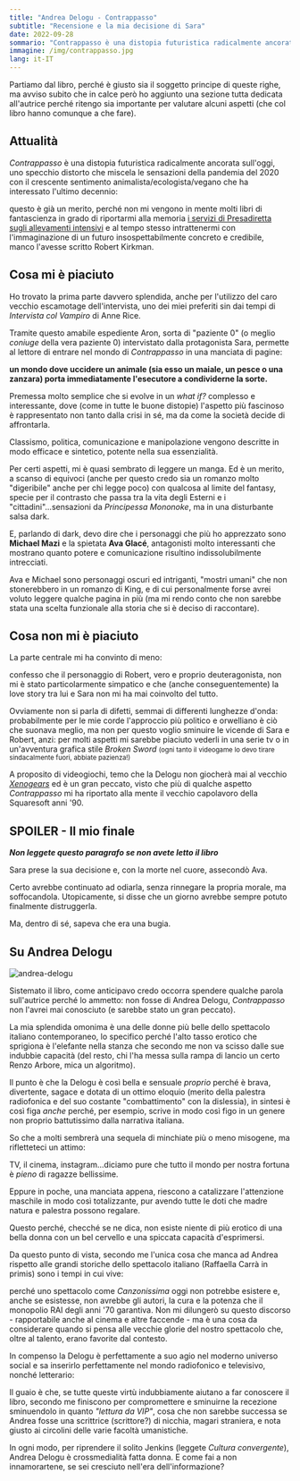 ```yaml
---
title: "Andrea Delogu - Contrappasso"
subtitle: "Recensione e la mia decisione di Sara"
date: 2022-09-28
sommario: "Contrappasso è una distopia futuristica radicalmente ancorata sull'oggi, uno specchio distorto che miscela le sensazioni della pandemia del 2020 con il crescente sentimento animalista/ecologista/vegano che ha interessato l'ultimo decennio..."
immagine: /img/contrappasso.jpg
lang: it-IT
---
```


Partiamo dal libro, perché è giusto sia il soggetto principe di queste righe, ma avviso subito che in calce però ho aggiunto una sezione tutta dedicata all'autrice perché ritengo sia importante per valutare alcuni aspetti (che col libro hanno comunque a che fare).

## Attualità 

_Contrappasso_ è una distopia futuristica radicalmente ancorata sull'oggi, uno specchio distorto che miscela le sensazioni della pandemia del 2020 con il crescente sentimento animalista/ecologista/vegano che ha interessato l'ultimo decennio: 

questo è già un merito, perché non mi vengono in mente molti libri di fantascienza in grado di riportarmi alla memoria [i servizi di Presadiretta sugli allevamenti intensivi](https://www.raiplay.it/video/2021/03/Allevamenti-intensivi-per-le-future-pandemie---PresaDiretta-29032021-93078a4f-eb6b-4c8f-af09-cc450825d68a.html) e al tempo stesso intrattenermi con l'immaginazione di un futuro insospettabilmente concreto e credibile, manco l'avesse scritto Robert Kirkman.

## Cosa mi è piaciuto

Ho trovato la prima parte davvero splendida, anche per l'utilizzo del caro vecchio escamotage dell'intervista, uno dei miei preferiti sin dai tempi di _Intervista col Vampiro_ di Anne Rice. 

Tramite questo amabile espediente Aron, sorta di "paziente 0" (o meglio _coniuge_ della vera paziente 0) intervistato dalla protagonista Sara, permette al lettore di entrare nel mondo di _Contrappasso_ in una manciata di pagine:

**un mondo dove uccidere un animale (sia esso un maiale, un pesce o una zanzara) porta immediatamente l'esecutore a condividerne la sorte.** 

Premessa molto semplice che si evolve in un _what if?_ complesso e interessante, dove (come in tutte le buone distopie) l'aspetto più fascinoso è rappresentato non tanto dalla crisi in sé, ma da come la società decide di affrontarla. 

Classismo, politica, comunicazione e manipolazione vengono descritte in modo efficace e sintetico, potente nella sua essenzialità.

Per certi aspetti, mi è quasi sembrato di leggere un manga. Ed è un merito, a scanso di equivoci (anche per questo credo sia un romanzo molto "digeribile" anche per chi legge poco) con qualcosa al limite del fantasy, specie per il contrasto che passa tra la vita degli Esterni e i "cittadini"...sensazioni da _Principessa Mononoke_, ma in una disturbante salsa dark.

E, parlando di dark, devo dire che i personaggi che più ho apprezzato sono **Michael Mazi** e la spietata **Ava Glacé**, antagonisti molto interessanti che mostrano quanto potere e comunicazione risultino indissolubilmente intrecciati.

Ava e Michael sono personaggi oscuri ed intriganti, "mostri umani" che non stonerebbero in un romanzo di King, e di cui personalmente forse avrei voluto leggere qualche pagina in più (ma mi rendo conto che non sarebbe stata una scelta funzionale alla storia che si è deciso di raccontare).

## Cosa non mi è piaciuto

La parte centrale mi ha convinto di meno: 

confesso che il personaggio di Robert, vero e proprio deuteragonista, non mi è stato particolarmente simpatico e che (anche conseguentemente) la love story tra lui e Sara non mi ha mai coinvolto del tutto.

Ovviamente non si parla di difetti, semmai di differenti lunghezze d'onda: probabilmente per le mie corde l'approccio più politico e orwelliano è ciò che suonava meglio, ma non per questo voglio sminuire le vicende di Sara e Robert, anzi: per molti aspetti mi sarebbe piaciuto vederli in una serie tv o in un'avventura grafica stile _Broken Sword_ <small>(ogni tanto il videogame lo devo tirare sindacalmente fuori, abbiate pazienza!)</small>

A proposito di videogiochi, temo che la Delogu non giocherà mai al vecchio [_Xenogears_](/posts/ita/xenogears) ed è un gran peccato, visto che più di qualche aspetto _Contrappasso_ mi ha riportato alla mente il vecchio capolavoro della Squaresoft anni '90.

## SPOILER - Il mio finale

**_Non leggete questo paragrafo se non avete letto il libro_**

Sara prese la sua decisione e, con la morte nel cuore, assecondò Ava. 

Certo avrebbe continuato ad odiarla, senza rinnegare la propria morale, ma soffocandola. Utopicamente, si disse che un giorno avrebbe sempre potuto finalmente distruggerla. 

Ma, dentro di sé, sapeva che era una bugia.

## Su Andrea Delogu

![andrea-delogu](/img/andrea-delogu.jpg)

Sistemato il libro, come anticipavo credo occorra spendere qualche parola sull'autrice perché lo ammetto: non fosse di Andrea Delogu, _Contrappasso_ non l'avrei mai conosciuto (e sarebbe stato un gran peccato).

La mia splendida omonima è una delle donne più belle dello spettacolo italiano contemporaneo, lo specifico perché l'alto tasso erotico che sprigiona è l'elefante nella stanza che secondo me non va scisso dalle sue indubbie capacità (del resto, chi l'ha messa sulla rampa di lancio un certo Renzo Arbore, mica un algoritmo).

Il punto è che la Delogu è così bella e sensuale _proprio_ perché è brava, divertente, sagace e dotata di un ottimo eloquio (merito della palestra radiofonica e del suo costante "combattimento" con la dislessia), in sintesi è così figa _anche_ perché, per esempio, scrive in modo così figo in un genere non proprio battutissimo dalla narrativa italiana.

So che a molti sembrerà una sequela di minchiate più o meno misogene, ma rifletteteci un attimo: 

TV, il cinema, instagram...diciamo pure che tutto il mondo per nostra fortuna è _pieno_ di ragazze bellissime. 

Eppure in poche, una manciata appena, riescono a catalizzare l'attenzione maschile in modo così totalizzante, pur avendo tutte le doti che madre natura e palestra possono regalare. 

Questo perché, checché se ne dica, non esiste niente di più erotico di una bella donna con un bel cervello e una spiccata capacità d'esprimersi.

Da questo punto di vista, secondo me l'unica cosa che manca ad Andrea rispetto alle grandi storiche dello spettacolo italiano (Raffaella Carrà in primis) sono i tempi in cui vive: 

perché uno spettacolo come _Canzonissima_ oggi non potrebbe esistere e, anche se esistesse, non avrebbe gli autori, la cura e la potenza che il monopolio RAI degli anni '70 garantiva.
Non mi dilungerò su questo discorso - rapportabile anche al cinema e altre faccende - ma è una cosa da considerare quando si pensa alle vecchie glorie del nostro spettacolo che, oltre al talento, erano favorite dal contesto. 

In compenso la Delogu è perfettamente a suo agio nel moderno universo social e sa inserirlo perfettamente nel mondo radiofonico e televisivo, nonché letterario: 

Il guaio è che, se tutte queste virtù indubbiamente aiutano a far conoscere il libro, secondo me finiscono per compromettere e sminuirne la recezione sminuendolo in quanto _"lettura da VIP"_, cosa che non sarebbe successa se Andrea fosse una scrittrice (scrittore?) di nicchia, magari straniera, e nota giusto ai circolini delle varie facoltà umanistiche.

In ogni modo, per riprendere il solito Jenkins (leggete _Cultura convergente_), Andrea Delogu è crossmedialità fatta donna. E come fai a non innamorartene, se sei cresciuto nell'era dell'informazione?
